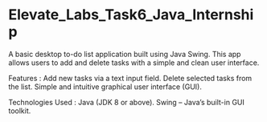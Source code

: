# Elevate_Labs_Task6_Java_Internship
A basic desktop to-do list application built using Java Swing. This app allows users to add and delete tasks with a simple and clean user interface.

Features :
Add new tasks via a text input field.
Delete selected tasks from the list.
Simple and intuitive graphical user interface (GUI).

Technologies Used :
Java (JDK 8 or above).
Swing – Java’s built-in GUI toolkit.
